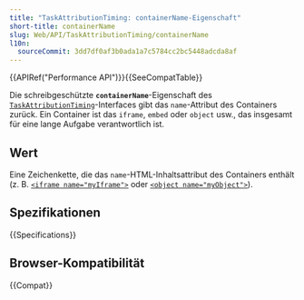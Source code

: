 ```yaml
---
title: "TaskAttributionTiming: containerName-Eigenschaft"
short-title: containerName
slug: Web/API/TaskAttributionTiming/containerName
l10n:
  sourceCommit: 3dd7df0af3b0ada1a7c5784cc2bc5448adcda8af
---
```


{{APIRef("Performance API")}}{{SeeCompatTable}}

Die schreibgeschützte **`containerName`**-Eigenschaft des [`TaskAttributionTiming`](/de/docs/Web/API/TaskAttributionTiming)-Interfaces gibt das `name`-Attribut des Containers zurück. Ein Container ist das `iframe`, `embed` oder `object` usw., das insgesamt für eine lange Aufgabe verantwortlich ist.

## Wert

Eine Zeichenkette, die das `name`-HTML-Inhaltsattribut des Containers enthält (z. B. [`<iframe name="myIframe">`](/de/docs/Web/HTML/Element/iframe#name) oder [`<object name="myObject">`](/de/docs/Web/HTML/Element/object#name)).

## Spezifikationen

{{Specifications}}

## Browser-Kompatibilität

{{Compat}}
